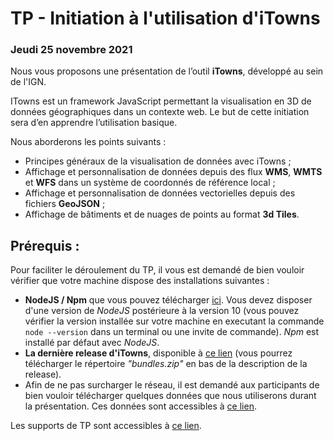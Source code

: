 # TP - Initiation à l'utilisation d'iTowns
### Jeudi 25 novembre 2021


Nous vous proposons une présentation de l’outil **iTowns**, développé au sein de l'IGN.

ITowns est un framework JavaScript permettant la visualisation en 3D de données géographiques dans un contexte web. 
Le but de cette initiation sera d’en apprendre l’utilisation basique.

Nous aborderons les points suivants :

- Principes généraux de la visualisation de données avec iTowns ;
- Affichage et personnalisation de données depuis des flux **WMS**, **WMTS** et **WFS** dans un système de coordonnés de
  référence local ;
- Affichage et personnalisation de données vectorielles depuis des fichiers **GeoJSON** ;
- Affichage de bâtiments et de nuages de points au format **3d Tiles**.


## Prérequis : 

Pour faciliter le déroulement du TP, il vous est demandé de bien vouloir vérifier que votre machine dispose des 
installations suivantes :

- **NodeJS / Npm** que vous pouvez télécharger [ici](https://nodejs.org/en/download/).
  Vous devez disposer d'une version de _NodeJS_ postérieure à la version 10 (vous pouvez vérifier la version installée sur votre 
  machine en executant la commande `node --version` dans un terminal ou une invite de commande).
  _Npm_ est installé par défaut avec _NodeJS_.
- **La dernière release d'iTowns**, disponible à [ce lien](https://github.com/iTowns/itowns/releases) (vous pourrez 
  télécharger le répertoire _"bundles.zip"_ en bas de la description de la release).
- Afin de ne pas surcharger le réseau, il est demandé aux participants de bien vouloir télécharger quelques données que nous utiliserons durant la présentation.
  Ces données sont accessibles à [ce lien](https://github.com/mgermerie/data-iTowns-presentation/tree/master).


Les supports de TP sont accessibles à [ce lien](https://mgermerie.github.io/itowns/docs/out/#home).
